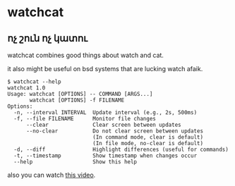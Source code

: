 # watchcat
## ոչ շուն ոչ կատու

watchcat combines good things about watch and cat.

it also might be useful on bsd systems that are lucking watch afaik.

```
$ watchcat --help
watchcat 1.0
Usage: watchcat [OPTIONS] -- COMMAND [ARGS...]
       watchcat [OPTIONS] -f FILENAME
Options:
  -n, --interval INTERVAL  Update interval (e.g., 2s, 500ms)
  -f, --file FILENAME      Monitor file changes
      --clear              Clear screen between updates
      --no-clear           Do not clear screen between updates
                           (In command mode, clear is default)
                           (In file mode, no-clear is default)
  -d, --diff               Highlight differences (useful for commands)
  -t, --timestamp          Show timestamp when changes occur
  --help                   Show this help
```

also you can watch [this video](https://toobnix.org/w/rUCuvw4UHvtkorPnawtHKJ).

